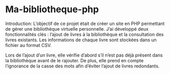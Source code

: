 # Ma-bibliotheque-php
Introduction: L’objectif de ce projet était de créer un site en PHP permettant de gérer une bibliothèque virtuelle personnelle. J’ai développé deux fonctionnalités clés : l’ajout de livres à la bibliothèque et la consultation des livres existants. Les informations de chaque livre sont stockées dans un fichier au format CSV. 

Lors de l’ajout d’un livre, elle vérifie d’abord s’il n’est pas déjà présent dans la bibliothèque avant de le rajouter. De plus, elle prend en compte l’ignorance de la casse des mots afin d’éviter l’ajout de livres redondants.

